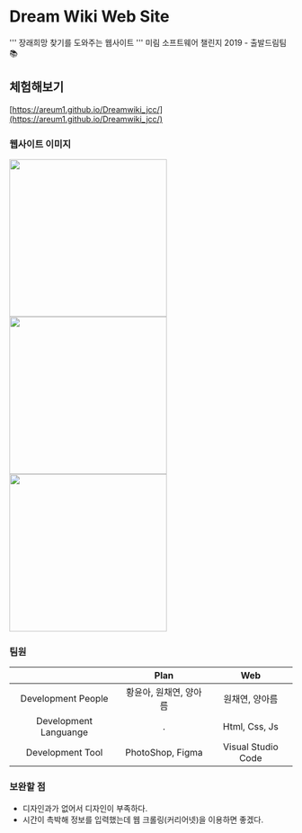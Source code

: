 # Dream Wiki Web Site
'''
장래희망 찾기를 도와주는 웹사이트
'''
미림 소프트웨어 챌린지 2019 - 출발드림팀📚

## 체험해보기
[https://areum1.github.io/Dreamwiki_jcc/](https://areum1.github.io/Dreamwiki_jcc/)

### 웹사이트 이미지
<div>
<img src ="https://user-images.githubusercontent.com/48716298/71766617-22201c00-2f45-11ea-92fd-118acdf4b219.PNG" width="280"></img>   
<img src ="https://user-images.githubusercontent.com/48716298/71766619-23e9df80-2f45-11ea-9362-017023e4bc58.PNG" width="280"></img>   
<img src ="https://user-images.githubusercontent.com/48716298/71766800-5268ba00-2f47-11ea-8bfc-d7e3bb6b2fe0.PNG" width="280"></img>   
</div>

### 팀원
|                      | Plan | Web |
|:--------------------:|:----:|:-------:|
| Development People | 황윤아, 원채연, 양아름 | 원채연, 양아름|
| Development Languange | . | Html, Css, Js |
| Development Tool | PhotoShop, Figma | Visual Studio Code |

### 보완할 점
- 디자인과가 없어서 디자인이 부족하다.
- 시간이 촉박해 정보를 입력했는데 웹 크롤링(커리어넷)을 이용하면 좋겠다.
